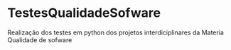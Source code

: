 # TestesQualidadeSofware
Realização dos testes em python dos projetos interdiciplinares da Materia Qualidade de sofware
